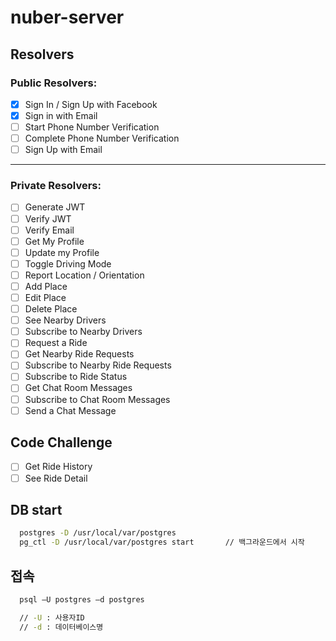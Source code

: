 # nuber-server

## Resolvers

### Public Resolvers:

- [x] Sign In / Sign Up with Facebook
- [x] Sign in with Email
- [ ] Start Phone Number Verification
- [ ] Complete Phone Number Verification
- [ ] Sign Up with Email

---

### Private Resolvers:

- [ ] Generate JWT
- [ ] Verify JWT
- [ ] Verify Email
- [ ] Get My Profile
- [ ] Update my Profile
- [ ] Toggle Driving Mode
- [ ] Report Location / Orientation
- [ ] Add Place
- [ ] Edit Place
- [ ] Delete Place
- [ ] See Nearby Drivers
- [ ] Subscribe to Nearby Drivers
- [ ] Request a Ride
- [ ] Get Nearby Ride Requests
- [ ] Subscribe to Nearby Ride Requests
- [ ] Subscribe to Ride Status
- [ ] Get Chat Room Messages
- [ ] Subscribe to Chat Room Messages
- [ ] Send a Chat Message

## Code Challenge

- [ ] Get Ride History
- [ ] See Ride Detail

## DB start

```sh
  postgres -D /usr/local/var/postgres
  pg_ctl -D /usr/local/var/postgres start       // 백그라운드에서 시작
```

## 접속

```sh
  psql –U postgres –d postgres

  // -U : 사용자ID
  // -d : 데이터베이스명
```
